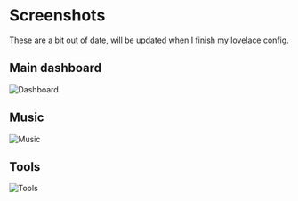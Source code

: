 # Screenshots

These are a bit out of date, will be updated when I finish my lovelace config.


## Main dashboard

![Dashboard](../images/dashboard.png)


## Music

![Music](../images/music.png)


## Tools

![Tools](../images/tools.png)
